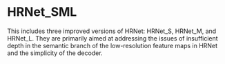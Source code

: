 # HRNet_SML
This includes three improved versions of HRNet: HRNet_S, HRNet_M, and HRNet_L. They are primarily aimed at addressing the issues of insufficient depth in the semantic branch of the low-resolution feature maps in HRNet and the simplicity of the decoder. 
